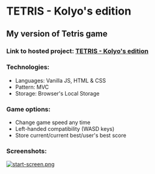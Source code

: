 # TETRIS - Kolyo's edition

## My version of Tetris game
### Link to hosted project: [TETRIS - Kolyo's edition](https://iliev-nikola.github.io/tetris/)

### Technologies:

- Languages: Vanilla JS, HTML & CSS
- Pattern: MVC
- Storage: Browser's Local Storage

### Game options:

- Change game speed any time
- Left-handed compatibility (WASD keys)
- Store current/current best/user's best score

### Screenshots:

[![start-screen.png](https://i.postimg.cc/V5yPv4MC/start-screen.png)](https://postimg.cc/xNP4Fv6f)
